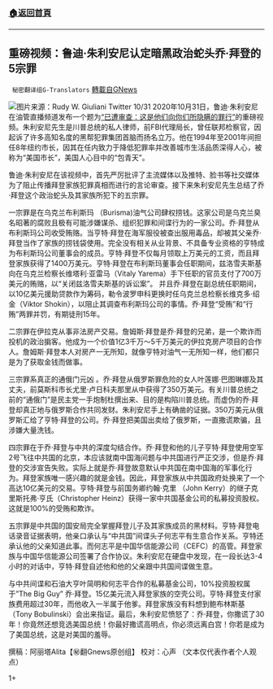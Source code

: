 ###  [:house:返回首頁](https://github.com/ourhimalayas/txt)
---

## 重磅视频：鲁迪·朱利安尼认定暗黑政治蛇头乔·拜登的5宗罪
` 秘密翻译组G-Translators` [轉載自GNews](https://gnews.org/zh-hans/511023/)

![]()![](https://gnews-media-offload.s3.amazonaws.com/wp-content/uploads/2020/10/31175103/capture-22.jpg)图片来源：Rudy W. Giuliani Twitter 10/31
2020年10月31日，鲁迪·朱利安尼在油管直播频道发布一个题为[“已遭审查：这是他们向你们所隐瞒的罪行”](https://youtu.be/_5bW5eqMTfU)的重磅视频。朱利安尼先生是川普总统的私人律师，前FBI代理局长，曾任联邦检察官，因起诉了许多高知名度的黑帮犯罪集团首脑而扬名立万。他在1994年至2001年间担任8年纽约市长，因其在任内致力于降低犯罪率并改善城市生活品质深得人心，被称为“美国市长”，美国人心目中的“包青天”。

鲁迪·朱利安尼在该视频中，首先严厉批评了主流媒体以及推特、脸书等社交媒体为了阻止传播拜登家族犯罪真相而进行的言论审查。接下来朱利安尼先生总结了乔·拜登这个政治蛇头及其家族所犯下的五宗罪。

一宗罪是在乌克兰布利斯玛 （Burisma)油气公司肆权捞钱。这家公司是乌克兰臭名昭著的腐败且极有可能涉嫌谋杀、组织犯罪和间谍行为的一家公司。乔·拜登从布利斯玛公司收受贿赂。当亨特·拜登在海军服役被查出服用毒品，却被其父亲乔·拜登当作了家族的捞钱袋使用。完全没有相关从业背景、不具备专业资格的亨特成为布利斯玛公司董事会的成员。亨特·拜登不仅每月领取上万美元的工资，而且拜登家族获得了1400万美元。亨特·拜登在布利斯玛董事会任职期间，兹洛雪夫斯基向在乌克兰检察长维塔利·亚雷马（Vitaly Yarema）手下任职的官员支付了700万美元的贿赂，以“关闭兹洛雪夫斯基的诉讼案”。 并且乔·拜登在副总统任职期间，以10亿美元援助贷款作为筹码，勒令波罗申科更换时任乌克兰总检察长维克多·绍金（Viktor Shokin），以阻止其调查布利斯玛公司的事情。乔·拜登“受贿”和“行贿”两罪并罚，有期徒刑15年。

二宗罪在伊拉克从事非法房产交易。詹姆斯·拜登是乔·拜登的兄弟，是一个欺诈而投机的政治掮客。他成为一个价值1亿3千万～5千万美元的伊拉克房产项目的合作人。詹姆斯·拜登本人对房产一无所知，就像亨特对油气一无所知一样，他们都只是为了获取金钱而做事。

三宗罪系真正的通俄门元凶 。乔·拜登从俄罗斯罪危险的女人叶莲娜·巴图琳娜及其丈夫，前莫斯科市长尤里·卢日科夫那里从中获得了350万美元。有关川普总统之前的“通俄门”是民主党一手炮制杜撰出来、目的是构陷川普总统。而虚伪的乔·拜登却真正地与俄罗斯合作共同发财。朱利安尼手上有确凿的证据。350万美元从俄罗斯汇给了亨特·拜登的公司。乔·拜登把美国出卖给了俄罗斯，一直撒谎欺骗，且涉嫌大量洗钱。

四宗罪在于乔·拜登与中共的深度勾结合作。乔·拜登和他的儿子亨特·拜登使用空军2号飞往中共国的北京，本应该就南中国海问题与中共国进行严正交涉，但是乔·拜登的交涉宣告失败。实际上就是乔·拜登故意默认中共国在南中国海的军事化行为。拜登家族唯一感兴趣的就是金钱。因此，拜登家族从中共国政府处换来了一个高达10亿美元的交易。亨特·拜登与前国务卿约翰·克里 （John Kerry）的继子克里斯托弗·亨氏（Christopher Heinz）获得一家中共国基金公司的私募投资股权。这就是100%的受贿和欺诈。

五宗罪是中共国的国安局完全掌握拜登儿子及其家族成员的黑材料。亨特·拜登电话录音证据表明，他亲口承认与“中共国”间谍头子何志平有生意合作关系。亨特还承认他的父亲知道此事。而何志平是中国华信能源公司（CEFC）的高管。拜登家族与中国华信能源公司签署了合作协议。朱利安尼在硬盘中发现，在一段长达3-4小时的对话中，亨特·拜登自述他和他的父亲跟中共国间谍做生意。

与中共间谍和石油大亨叶简明和何志平合作的私募基金公司，10%投资股权属于”The Big Guy” 乔·拜登。15亿美元流入拜登家族的空壳公司。亨特·拜登支付家族费用超过30年，而他收入一半属于他爹。拜登家族没有料想到鲍布林斯基（Tony Bobulinski）会出来指证。最后，朱利安尼愤怒了：乔·拜登，你撒谎了30年！你竟然还想竞选美国总统！你最好撒谎高明点，你必须远离白宫！你若是成为了美国总统，这是对美国的羞辱。






撰稿：阿丽塔Alita【㊙️翻Gnews原创组】
校对：心声
（文本仅代表作者个人观点）






1+

